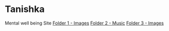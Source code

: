# Tanishka
Mental well being Site
[Folder 1 - Images](https://drive.google.com/drive/folders/1xE0B82bdn1axG70HmzUVZz5_lzUs2fL9)
[Folder 2 - Music](https://drive.google.com/drive/folders/12XnnKjLLPavJyus2LKcfvjnGViE-vVJA)
[Folder 3 - Images](https://drive.google.com/drive/folders/1jhySWBHLz8aiTJqVE209Rg7xScJv7skU)
